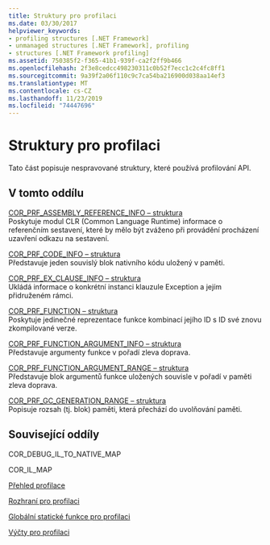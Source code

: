 ```yaml
---
title: Struktury pro profilaci
ms.date: 03/30/2017
helpviewer_keywords:
- profiling structures [.NET Framework]
- unmanaged structures [.NET Framework], profiling
- structures [.NET Framework profiling]
ms.assetid: 750385f2-f365-41b1-939f-ca2f2ff9b466
ms.openlocfilehash: 2f3e8cedcc498230311c0b52f7ecc1c2c4fc8ff1
ms.sourcegitcommit: 9a39f2a06f110c9c7ca54ba216900d038aa14ef3
ms.translationtype: MT
ms.contentlocale: cs-CZ
ms.lasthandoff: 11/23/2019
ms.locfileid: "74447696"
---
```

# <a name="profiling-structures"></a>Struktury pro profilaci
Tato část popisuje nespravované struktury, které používá profilování API.  
  
## <a name="in-this-section"></a>V tomto oddílu  
 [COR_PRF_ASSEMBLY_REFERENCE_INFO – struktura](../../../../docs/framework/unmanaged-api/profiling/cor-prf-assembly-reference-info-structure.md)  
 Poskytuje modul CLR (Common Language Runtime) informace o referenčním sestavení, které by mělo být zváženo při provádění procházení uzavření odkazu na sestavení.  
  
 [COR_PRF_CODE_INFO – struktura](../../../../docs/framework/unmanaged-api/profiling/cor-prf-code-info-structure.md)  
 Představuje jeden souvislý blok nativního kódu uložený v paměti.  
  
 [COR_PRF_EX_CLAUSE_INFO – struktura](../../../../docs/framework/unmanaged-api/profiling/cor-prf-ex-clause-info-structure.md)  
 Ukládá informace o konkrétní instanci klauzule Exception a jejím přidruženém rámci.  
  
 [COR_PRF_FUNCTION – struktura](../../../../docs/framework/unmanaged-api/profiling/cor-prf-function-structure.md)  
 Poskytuje jedinečné reprezentace funkce kombinací jejího ID s ID své znovu zkompilované verze.  
  
 [COR_PRF_FUNCTION_ARGUMENT_INFO – struktura](../../../../docs/framework/unmanaged-api/profiling/cor-prf-function-argument-info-structure.md)  
 Představuje argumenty funkce v pořadí zleva doprava.  
  
 [COR_PRF_FUNCTION_ARGUMENT_RANGE – struktura](../../../../docs/framework/unmanaged-api/profiling/cor-prf-function-argument-range-structure.md)  
 Představuje blok argumentů funkce uložených souvisle v pořadí v paměti zleva doprava.  
  
 [COR_PRF_GC_GENERATION_RANGE – struktura](../../../../docs/framework/unmanaged-api/profiling/cor-prf-gc-generation-range-structure.md)  
 Popisuje rozsah (tj. blok) paměti, která přechází do uvolňování paměti.  
  
## <a name="related-sections"></a>Související oddíly  
 COR_DEBUG_IL_TO_NATIVE_MAP  
  
 COR_IL_MAP  
  
 [Přehled profilace](../../../../docs/framework/unmanaged-api/profiling/profiling-overview.md)  
  
 [Rozhraní pro profilaci](../../../../docs/framework/unmanaged-api/profiling/profiling-interfaces.md)  
  
 [Globální statické funkce pro profilaci](../../../../docs/framework/unmanaged-api/profiling/profiling-global-static-functions.md)  
  
 [Výčty pro profilaci](../../../../docs/framework/unmanaged-api/profiling/profiling-enumerations.md)
